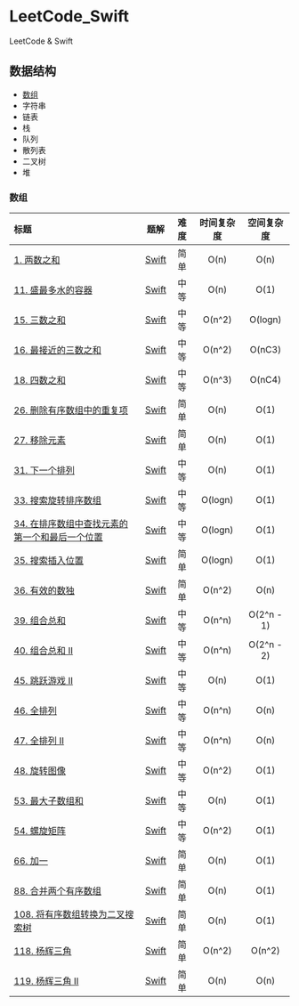 # LeetCode_Swift

LeetCode & Swift

## 数据结构

- [数组](#数组)
- 字符串
- 链表
- 栈
- 队列
- 散列表
- 二叉树
- 堆


### 数组

| 标题                                                                                                | 题解                                                                                                           | 难度 | 时间复杂度 | 空间复杂度 |
|:---------------------------------------------------------------------------------------------------|:--------------------------------------------------------------------------------------------------------------:|:----:|:----------:|:----------:|
| [1. 两数之和](https://leetcode-cn.com/problems/two-sum/)                                            | [Swift](https://github.com/KiligWYu/LeetCode_Swift/blob/master/Array/1_TwoSum.swift)                           | 简单 | O(n)       | O(n)       |
| [11. 盛最多水的容器](https://leetcode-cn.com/problems/container-with-most-water/)                   | [Swift](https://github.com/KiligWYu/LeetCode_Swift/blob/master/Array/11_ContainerWithMostWater.swift)          | 中等 | O(n)       | O(1)       |
| [15. 三数之和](https://leetcode-cn.com/problems/3sum/)                                              | [Swift](https://github.com/KiligWYu/LeetCode_Swift/blob/master/Array/15_ThreeSum.swift)                        | 中等 | O(n^2)     | O(logn)    |
| [16. 最接近的三数之和](https://leetcode-cn.com/problems/3sum-closest/)                              | [Swift](https://github.com/KiligWYu/LeetCode_Swift/blob/master/Array/16_3SumClosest.swift)                     | 中等 | O(n^2)     | O(nC3)     |
| [18. 四数之和](https://leetcode-cn.com/problems/4sum/)                                              | [Swift](https://github.com/KiligWYu/LeetCode_Swift/blob/master/Array/18_4Sum.swift)                            | 中等 | O(n^3)     | O(nC4)     |
| [26. 删除有序数组中的重复项](https://leetcode-cn.com/problems/remove-duplicates-from-sorted-array/) | [Swift](https://github.com/KiligWYu/LeetCode_Swift/blob/master/Array/26_RemoveDuplicatesFromSortedArray.swift) | 简单 | O(n)       | O(1)       |
| [27. 移除元素](https://leetcode-cn.com/problems/remove-element/)                                    | [Swift](https://github.com/KiligWYu/LeetCode_Swift/blob/master/Array/27_RemoveElement.swift)                   | 简单 | O(n)       | O(1)       |
| [31. 下一个排列](https://leetcode-cn.com/problems/remove-element/)                                    | [Swift](https://github.com/KiligWYu/LeetCode_Swift/blob/master/Array/31_NextPermutation.swift) | 中等 | O(n) | O(1) |
| [33. 搜索旋转排序数组](https://leetcode-cn.com/problems/search-in-rotated-sorted-array) | [Swift](https://github.com/KiligWYu/LeetCode_Swift/blob/master/Array/33_SearchInRotatedSortedArray.swift) | 中等 | O(logn) | O(1) |
| [34. 在排序数组中查找元素的第一个和最后一个位置](https://leetcode-cn.com/problems/find-first-and-last-position-of-element-in-sorted-array) | [Swift](https://github.com/KiligWYu/LeetCode_Swift/blob/master/Array/34_FindFirstAndLastPositionOfElementInSortedArray.swift) | 中等 | O(logn) | O(1) |
| [35. 搜索插入位置](https://leetcode-cn.com/problems/search-insert-position/) | [Swift](https://github.com/KiligWYu/LeetCode_Swift/blob/master/Array/35_SearchInsertPosition.swift) | 简单 | O(logn) | O(1) |
| [36. 有效的数独](https://leetcode-cn.com/problems/valid-sudoku) | [Swift](https://github.com/KiligWYu/LeetCode_Swift/blob/master/Array/36_ValidSudoku.swift) | 简单 | O(n^2) | O(n) |
| [39. 组合总和](https://leetcode-cn.com/problems/combination-sum/) | [Swift](https://github.com/KiligWYu/LeetCode_Swift/blob/master/Array/39_CombinationSum.swift) | 中等 | O(n^n) | O(2^n - 1) |
| [40. 组合总和 II](https://leetcode-cn.com/problems/combination-sum-ii/) | [Swift](https://github.com/KiligWYu/LeetCode_Swift/blob/master/Array/40_CombinationSumII.swift) | 中等 | O(n^n) | O(2^n - 2) |
| [45. 跳跃游戏 II](https://leetcode-cn.com/problems/jump-game-ii/) | [Swift](https://github.com/KiligWYu/LeetCode_Swift/blob/master/Array/45_JumpGameII.swift) | 中等 | O(n) | O(1) |
| [46. 全排列](https://leetcode-cn.com/problems/permutations/) | [Swift](https://github.com/KiligWYu/LeetCode_Swift/blob/master/Array/46_Permutations.swift) | 中等 | O(n^n) | O(n) |
| [47. 全排列 II](https://leetcode-cn.com/problems/permutations-ii/) | [Swift](https://github.com/KiligWYu/LeetCode_Swift/blob/master/Array/47_PermutationII.swift) | 中等 | O(n^n) | O(n) |
| [48. 旋转图像](https://leetcode-cn.com/problems/rotate-image/) | [Swift](https://github.com/KiligWYu/LeetCode_Swift/blob/master/Array/48_RotateImage.swift) | 中等 | O(n^2) | O(1) |
| [53. 最大子数组和](https://leetcode-cn.com/problems/maximum-subarray/) | [Swift](https://github.com/KiligWYu/LeetCode_Swift/blob/master/Array/53_MaximumSubarray.swift) | 中等 | O(n) | O(1) |
| [54. 螺旋矩阵](https://leetcode-cn.com/problems/spiral-matrix/) | [Swift](https://github.com/KiligWYu/LeetCode_Swift/blob/master/Array/54_SpiralMatrix.swift) | 中等 | O(n^2) | O(1) |
| [66. 加一](https://leetcode-cn.com/problems/plus-one/) | [Swift](https://github.com/KiligWYu/LeetCode_Swift/blob/master/Array/66_PlusOne.swift) | 简单 | O(n) | O(1) |
| [88. 合并两个有序数组](https://leetcode-cn.com/problems/merge-sorted-array/) | [Swift](https://github.com/KiligWYu/LeetCode_Swift/blob/master/Array/88_MergeSortedArray.swift) | 简单 | O(n) | O(1) |
| [108. 将有序数组转换为二叉搜索树](https://leetcode-cn.com/problems/convert-sorted-array-to-binary-search-tree/) | [Swift](https://github.com/KiligWYu/LeetCode_Swift/blob/master/Array/108_ConvertSortedArrayToBST.swift) | 简单 | O(n) | O(1) |
| [118. 杨辉三角](https://leetcode-cn.com/problems/pascals-triangle/) | [Swift](https://github.com/KiligWYu/LeetCode_Swift/blob/master/Array/118_PascalsTriangle.swift) | 简单 | O(n^2) | O(n^2) |
| [119. 杨辉三角 II](https://leetcode-cn.com/problems/pascals-triangle-ii/) | [Swift](https://github.com/KiligWYu/LeetCode_Swift/blob/master/Array/119_PascalsTriangleII.swift) | 简单 | O(n) | O(n) |
